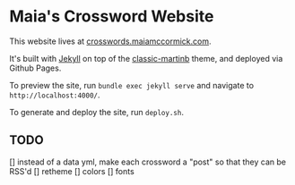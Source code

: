 # Maia's Crossword Website

This website lives at [crosswords.maiamccormick.com](https://crosswords.maiamccormick.com/).

It's built with [Jekyll](https://jekyllrb.com/) on top of the [classic-martinb](https://github.com/martinbjeldbak/classic-martinb) theme, and deployed via Github Pages.

To preview the site, run `bundle exec jekyll serve` and navigate to `http://localhost:4000/`.

To generate and deploy the site, run `deploy.sh`.

## TODO
[] instead of a data yml, make each crossword a "post" so that they can be RSS'd
[] retheme
	[] colors
	[] fonts
